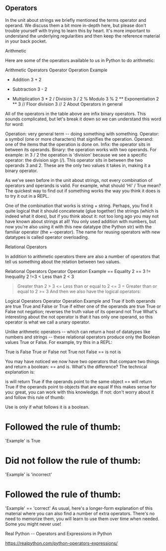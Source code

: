 ## Operators

In the unit about strings we briefly mentioned the terms operator and operand. We discuss them a bit more in-depth here, but please don't trouble yourself with trying to learn this by heart. It's more important to understand the underlying regularities and then keep the reference material in your back pocket.

Arithmetic

Here are some of the operators available to us in Python to do arithmetic:

Arithmetic Operators
Operator	Operation	Example
+	Addition	3 + 2
-	Subtraction	3 - 2
*	Multiplication	3 * 2
/	Division	3 / 2
%	Modulo	3 % 2
**	Exponentiation	2 ** 3
//	Floor division	3 // 2
About Operators in general

All of the operators in the table above are infix binary operators. This sounds complicated, but let's break it down so we can understand this word for word:

Operation: very general term -- doing something with something.
Operator: a symbol (one or more characters) that signifies the operation.
Operand: one of the items that the operation is done on.
Infix: the operator sits in between its operands.
Binary: the operation works with two operands.
For example: in 3 / 2 the operation is 'division' because we see a specific operator: the division sign (/). This operator sits in between the two operands 3 and 2. These are the only two values it takes in, making it a binary operator.

As we've seen before in the unit about strings, not every combination of operators and operands is valid. For example, what should 'Hi' / True mean? The quickest way to find out if something works the way you think it does is to try it out in a REPL.

One of the combination that works is string + string. Perhaps, you find it quite logical that it should concatenate (glue together) the strings (which is indeed what it does), but if you think about it: not too long ago you may not have known about strings at all! You only used addition with numbers, but now you're also using it with this new datatype (the Python str) with the familiar operator (the +-operator). The name for reusing operators with new datatypes is called operator overloading.

Relational Operators

In addition to arithmetic operators there are also a number of operators that tell us something about the relation between two values.

Relational Operators
Operator	Operation	Example
==	Equality	2 == 3
!=	Inequality	2 !=3
<	Less than	2 < 3
>	Greater than	2 > 3
<=	Less than or equal to	2 <= 3
>=	Greater than or equal to	2 >= 3
And then we also have the logical operators:

Logical Operators
Operator	Operation	Example
and	True if both operands are true	True and False
or	True if either one of the operands are true	True or False
not	negation; reverses the truth value of its operand	not True
What's interesting about the not operator is that it has only one operand, so this operator is what we call a unary operator.

Unlike arithmetic operators -- which can return a host of datatypes like numbers and strings -- these relational operators produce only the Boolean values True or False. For example, try this in a REPL:

True is False
True or False
not True
not False
== is not is

You may have noticed we now have two operators that compare two things and return a boolean: == and is. What's the difference? The technical explanation is:

is will return True if the operands point to the same object
== will return True if the operands point to objects that are equal
If this makes sense for you: great, you can work with this knowledge. If not: don't worry about it and follow this rule of thumb:

Use is only if what follows it is a boolean.
# Followed the rule of thumb:
'Example' is True
# Did not follow the rule of thumb:
'Example' is 'incorrect'
# Followed the rule of thumb:
'Example' == 'correct'
As usual, here's a longer-form explanation of this material where you can also find a number of extra operators. There's no need to memorize them, you will learn to use them over time when needed. Some you might never use!

Real Python -- Operators and Expressions in Python

https://realpython.com/python-operators-expressions/
